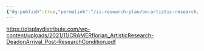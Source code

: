 ```yaml
---
{"dg-publish":true,"permalink":"/ii-research-plan/on-artistic-research/","noteIcon":""}
---
```


https://displaydistribute.com/wp-content/uploads/2021/11/CRAMERflorian_ArtisticResearch-DeadonArrival_Post-ResearchCondition.pdf

